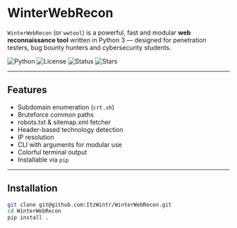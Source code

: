 # WinterWebRecon

`WinterWebRecon` (or `wwtool`) is a powerful, fast and modular **web reconnaissance tool** written in Python 3 — designed for penetration testers, bug bounty hunters and cybersecurity students.

![Python](https://img.shields.io/badge/Python-3.10%2B-blue)
![License](https://img.shields.io/github/license/ItzWintr/WinterWebRecon)
![Status](https://img.shields.io/badge/Status-Working-brightgreen)
![Stars](https://img.shields.io/github/stars/ItzWintr/WinterWebRecon?style=social)
 
---

## Features

- Subdomain enumeration (`crt.sh`)
- Bruteforce common paths
- robots.txt & sitemap.xml fetcher
- Header-based technology detection
- IP resolution
- CLI with arguments for modular use
- Colorful terminal output
- Installable via `pip`

---

## Installation

```bash
git clone git@github.com:ItzWintr/WinterWebRecon.git
cd WinterWebRecon
pip install .
